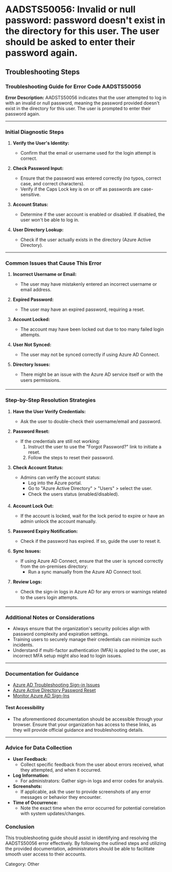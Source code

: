 # AADSTS50056: Invalid or null password: password doesn't exist in the directory for this user. The user should be asked to enter their password again.


## Troubleshooting Steps
### Troubleshooting Guide for Error Code AADSTS50056

**Error Description:** 
AADSTS50056 indicates that the user attempted to log in with an invalid or null password, meaning the password provided doesn't exist in the directory for this user. The user is prompted to enter their password again.

---

### Initial Diagnostic Steps

1. **Verify the User's Identity:**
   - Confirm that the email or username used for the login attempt is correct.

2. **Check Password Input:**
   - Ensure that the password was entered correctly (no typos, correct case, and correct characters).
   - Verify if the Caps Lock key is on or off as passwords are case-sensitive.

3. **Account Status:**
   - Determine if the user account is enabled or disabled. If disabled, the user won't be able to log in.

4. **User Directory Lookup:**
   - Check if the user actually exists in the directory (Azure Active Directory).

---

### Common Issues that Cause This Error

1. **Incorrect Username or Email:**
   - The user may have mistakenly entered an incorrect username or email address.

2. **Expired Password:**
   - The user may have an expired password, requiring a reset.

3. **Account Locked:**
   - The account may have been locked out due to too many failed login attempts.

4. **User Not Synced:**
   - The user may not be synced correctly if using Azure AD Connect.

5. **Directory Issues:**
   - There might be an issue with the Azure AD service itself or with the users permissions.

---

### Step-by-Step Resolution Strategies

1. **Have the User Verify Credentials:**
   - Ask the user to double-check their username/email and password.

2. **Password Reset:**
   - If the credentials are still not working:
     1. Instruct the user to use the "Forgot Password?" link to initiate a reset.
     2. Follow the steps to reset their password.

3. **Check Account Status:**
   - Admins can verify the account status:
     - Log into the Azure portal.
     - Go to "Azure Active Directory" > "Users" > select the user.
     - Check the users status (enabled/disabled).

4. **Account Lock Out:**
   - If the account is locked, wait for the lock period to expire or have an admin unlock the account manually.

5. **Password Expiry Notification:**
   - Check if the password has expired. If so, guide the user to reset it.

6. **Sync Issues:**
   - If using Azure AD Connect, ensure that the user is synced correctly from the on-premises directory:
     - Run a sync manually from the Azure AD Connect tool.

7. **Review Logs:**
   - Check the sign-in logs in Azure AD for any errors or warnings related to the users login attempts.

---

### Additional Notes or Considerations

- Always ensure that the organization's security policies align with password complexity and expiration settings.
- Training users to securely manage their credentials can minimize such incidents.
- Understand if multi-factor authentication (MFA) is applied to the user, as incorrect MFA setup might also lead to login issues.

---

### Documentation for Guidance

- [Azure AD Troubleshooting Sign-in Issues](https://docs.microsoft.com/en-us/azure/active-directory/user-help/user-help-sign-in-issues)
- [Azure Active Directory Password Reset](https://docs.microsoft.com/en-us/azure/active-directory/authentication/howto-reset-password)
- [Monitor Azure AD Sign-Ins](https://docs.microsoft.com/en-us/azure/active-directory/reports-monitoring/concept-sign-ins)

#### Test Accessibility
- The aforementioned documentation should be accessible through your browser. Ensure that your organization has access to these links, as they will provide official guidance and troubleshooting details.

---

### Advice for Data Collection

- **User Feedback:**
  - Collect specific feedback from the user about errors received, what they attempted, and when it occurred.
- **Log Information:**
  - For administrators: Gather sign-in logs and error codes for analysis.
- **Screenshots:**
  - If applicable, ask the user to provide screenshots of any error messages or behavior they encounter.
- **Time of Occurrence:**
  - Note the exact time when the error occurred for potential correlation with system updates/changes.

### Conclusion
This troubleshooting guide should assist in identifying and resolving the AADSTS50056 error effectively. By following the outlined steps and utilizing the provided documentation, administrators should be able to facilitate smooth user access to their accounts.

Category: Other